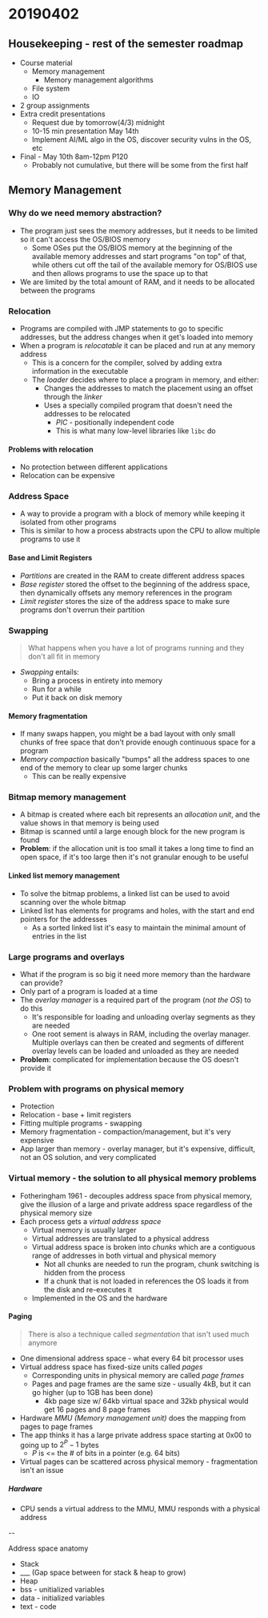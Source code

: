 # 20190402

## Housekeeping - rest of the semester roadmap
* Course material
  * Memory management
    * Memory management algorithms
  * File system
  * IO
* 2 group assignments
* Extra credit presentations
  * Request due by tomorrow(4/3) midnight
  * 10-15 min presentation May 14th
  * Implement AI/ML algo in the OS, discover security vulns in the OS, etc
* Final - May 10th 8am-12pm P120
  * Probably not cumulative, but there will be some from the first half

## Memory Management

### Why do we need memory abstraction?
* The program just sees the memory addresses, but it needs to be limited so it can't access the OS/BIOS memory
  * Some OSes put the OS/BIOS memory at the beginning of the available memory addresses and start programs "on top" of that, while others cut off the tail of the available memory for OS/BIOS use and then allows programs to use the space up to that
* We are limited by the total amount of RAM, and it needs to be allocated between the programs

### Relocation
* Programs are compiled with JMP statements to go to specific addresses, but the address changes when it get's loaded into memory
* When a program is *relocatable* it can be placed and run at any memory address
  * This is a concern for the compiler, solved by adding extra information in the executable
  * The *loader* decides where to place a program in memory, and either:
    * Changes the addresses to match the placement using an offset through the *linker*
    * Uses a specially compiled program that doesn't need the addresses to be relocated
      * *PIC* - positionally independent code
      * This is what many low-level libraries like `libc` do

#### Problems with relocation
* No protection between different applications
* Relocation can be expensive

### Address Space
* A way to provide a program with a block of memory while keeping it isolated from other programs
* This is similar to how a process abstracts upon the CPU to allow multiple programs to use it

#### Base and Limit Registers
* *Partitions* are created in the RAM to create different address spaces
* *Base register* stored the offset to the beginning of the address space, then dynamically offsets any memory references in the program
* *Limit register* stores the size of the address space to make sure programs don't overrun their partition

### Swapping
> What happens when you have a lot of programs running and they don't all fit in memory
* *Swapping* entails:
  * Bring a process in entirety into memory
  * Run for a while
  * Put it back on disk memory

#### Memory fragmentation
* If many swaps happen, you might be a bad layout with only small chunks of free space that don't provide enough continuous space for a program
* *Memory compaction* basically "bumps" all the address spaces to one end of the memory to clear up some larger chunks
  * This can be really expensive

### Bitmap memory management
* A bitmap is created where each bit represents an *allocation unit*, and the value shows in that memory is being used
* Bitmap is scanned until a large enough block for the new program is found
* **Problem**: if the allocation unit is too small it takes a long time to find an open space, if it's too large then it's not granular enough to be useful

#### Linked list memory management
* To solve the bitmap problems, a linked list can be used to avoid scanning over the whole bitmap
* Linked list has elements for programs and holes, with the start and end pointers for the addresses
  * As a sorted linked list it's easy to maintain the minimal amount of entries in the list

### Large programs and overlays
* What if the program is so big it need more memory than the hardware can provide?
* Only part of a program is loaded at a time
* The *overlay manager* is a required part of the program (*not the OS*) to do this
  * It's responsible for loading and unloading overlay segments as they are needed
  * One root sement is always in RAM, including the overlay manager. Multiple overlays can then be created and segments of different overlay levels can be loaded and unloaded as they are needed
* **Problem**: complicated for implementation because the OS doesn't provide it

### Problem with programs on physical memory
* Protection
* Relocation - base + limit registers
* Fitting multiple programs - swapping
* Memory fragmentation - compaction/management, but it's very expensive
* App larger than memory - overlay manager, but it's expensive, difficult, not an OS solution, and very complicated

### Virtual memory - the solution to all physical memory problems
* Fotheringham 1961 - decouples address space from physical memory, give the illusion of a large and private address space regardless of the physical memory size
* Each process gets a *virtual address space*
  * Virtual memory is usually larger
  * Virtual addresses are translated to a physical address
  * Virtual address space is broken into *chunks* which are a contiguous range of addresses in both virtual and physical memory
    * Not all chunks are needed to run the program, chunk switching is hidden from the process
    * If a chunk that is not loaded in references the OS loads it from the disk and re-executes it
  * Implemented in the OS and the hardware

#### Paging
> There is also a technique called *segmentation* that isn't used much anymore
* One dimensional address space - what every 64 bit processor uses
* Virtual address space has fixed-size units called *pages*
  * Corresponding units in physical memory are called *page frames*
  * Pages and page frames are the same size - usually 4kB, but it can go higher (up to 1GB has been done)
    * 4kb page size w/ 64kb virtual space and 32kb physical would get 16 pages and 8 page frames
* Hardware *MMU (Memory management unit)* does the mapping from pages to page frames
* The app thinks it has a large private address space starting at 0x00 to going up to $2^P-1$ bytes
  * $P$ is <= the # of bits in a pointer (e.g. 64 bits)
* Virtual pages can be scattered across physical memory - fragmentation isn't an issue

##### Hardware
* CPU sends a virtual address to the MMU, MMU responds with a physical address

--

Address space anatomy
* Stack
* ___ (Gap space between for stack & heap to grow)
* Heap
* bss - unitialized variables
* data - initialized variables
* text - code
